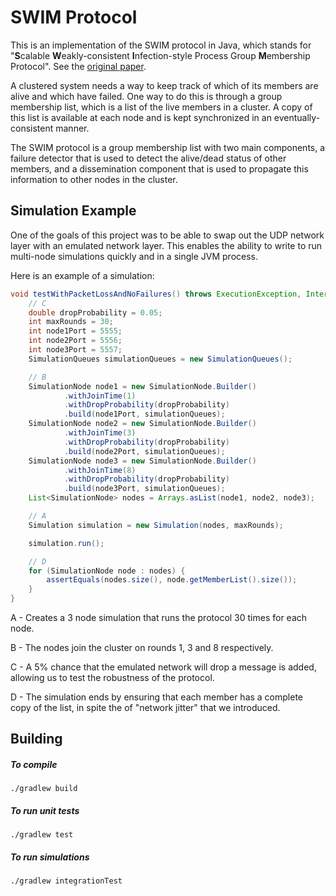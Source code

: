 # SWIM Protocol 

This is an implementation of the SWIM protocol in Java, which stands for "**S**calable **W**eakly-consistent **I**nfection-style Process Group **M**embership Protocol". 
See the [original paper](docs/SWIM.pdf).

A clustered system needs a way to keep track of which of its members are alive and which have failed. One way to do this is through a group membership list, which is a list of the live members in a cluster. A copy of this list is available at each node and is kept
synchronized in an eventually-consistent manner.

The SWIM protocol is a group membership list with two main components, a failure detector that is used to detect the alive/dead status of other members, and a dissemination component that is used to propagate this information to other nodes
in the cluster.

## Simulation Example

One of the goals of this project was to be able to swap out the UDP network layer with an emulated network layer. This enables the ability to write to run multi-node simulations quickly and in a single JVM process.

Here is an example of a simulation:

```java
void testWithPacketLossAndNoFailures() throws ExecutionException, InterruptedException {
    // C
    double dropProbability = 0.05;
    int maxRounds = 30;
    int node1Port = 5555;
    int node2Port = 5556;
    int node3Port = 5557;
    SimulationQueues simulationQueues = new SimulationQueues();

    // B
    SimulationNode node1 = new SimulationNode.Builder()
            .withJoinTime(1)
            .withDropProbability(dropProbability)
            .build(node1Port, simulationQueues);
    SimulationNode node2 = new SimulationNode.Builder()
            .withJoinTime(3)
            .withDropProbability(dropProbability)
            .build(node2Port, simulationQueues);
    SimulationNode node3 = new SimulationNode.Builder()
            .withJoinTime(8)
            .withDropProbability(dropProbability)
            .build(node3Port, simulationQueues);
    List<SimulationNode> nodes = Arrays.asList(node1, node2, node3);

    // A
    Simulation simulation = new Simulation(nodes, maxRounds);

    simulation.run();

    // D
    for (SimulationNode node : nodes) {
        assertEquals(nodes.size(), node.getMemberList().size());
    }
}
``` 

A - Creates a 3 node simulation that runs the protocol 30 times for each node.

B - The nodes join the cluster on rounds 1, 3 and 8 respectively.

C - A 5% chance that the emulated network will drop a message is added, allowing us to test the robustness of the protocol.
 
D - The simulation ends by ensuring that each member has a complete copy of the list, in spite the of "network jitter" that we introduced.

## Building

##### To compile
`./gradlew build`

##### To run unit tests
`./gradlew test`

##### To run simulations
`./gradlew integrationTest`
